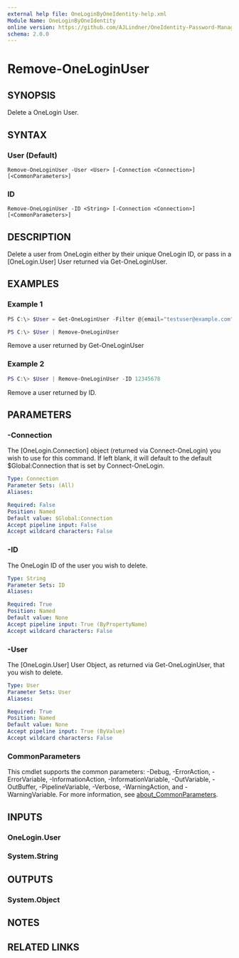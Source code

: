 ```yaml
---
external help file: OneLoginByOneIdentity-help.xml
Module Name: OneLoginByOneIdentity
online version: https://github.com/AJLindner/OneIdentity-Password-Manager-OneLogin-Integration/blob/master/Docs/Remove-OneLoginUser.md
schema: 2.0.0
---
```


# Remove-OneLoginUser

## SYNOPSIS
Delete a OneLogin User.

## SYNTAX

### User (Default)
```
Remove-OneLoginUser -User <User> [-Connection <Connection>] [<CommonParameters>]
```

### ID
```
Remove-OneLoginUser -ID <String> [-Connection <Connection>] [<CommonParameters>]
```

## DESCRIPTION
Delete a user from OneLogin either by their unique OneLogin ID, or pass in a [OneLogin.User] User returned via Get-OneLoginUser.

## EXAMPLES

### Example 1
```powershell
PS C:\> $User = Get-OneLoginUser -Filter @{email="testuser@example.com"}

PS C:\> $User | Remove-OneLoginUser
```

Remove a user returned by Get-OneLoginUser

### Example 2
```powershell
PS C:\> $User | Remove-OneLoginUser -ID 12345678
```

Remove a user returned by ID.

## PARAMETERS

### -Connection
The [OneLogin.Connection] object (returned via Connect-OneLogin) you wish to use for this command. If left blank, it will default to the default $Global:Connection that is set by Connect-OneLogin.

```yaml
Type: Connection
Parameter Sets: (All)
Aliases:

Required: False
Position: Named
Default value: $Global:Connection
Accept pipeline input: False
Accept wildcard characters: False
```

### -ID
The OneLogin ID of the user you wish to delete.

```yaml
Type: String
Parameter Sets: ID
Aliases:

Required: True
Position: Named
Default value: None
Accept pipeline input: True (ByPropertyName)
Accept wildcard characters: False
```

### -User
The [OneLogin.User] User Object, as returned via Get-OneLoginUser, that you wish to delete.

```yaml
Type: User
Parameter Sets: User
Aliases:

Required: True
Position: Named
Default value: None
Accept pipeline input: True (ByValue)
Accept wildcard characters: False
```

### CommonParameters
This cmdlet supports the common parameters: -Debug, -ErrorAction, -ErrorVariable, -InformationAction, -InformationVariable, -OutVariable, -OutBuffer, -PipelineVariable, -Verbose, -WarningAction, and -WarningVariable. For more information, see [about_CommonParameters](http://go.microsoft.com/fwlink/?LinkID=113216).

## INPUTS

### OneLogin.User

### System.String

## OUTPUTS

### System.Object
## NOTES

## RELATED LINKS
